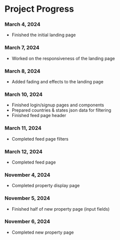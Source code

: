 # Project Progress

### March 4, 2024

-   Finished the initial landing page

### March 7, 2024

-   Worked on the responsiveness of the landing page

### March 8, 2024

-   Added fading and effects to the landing page

### March 10, 2024

-   Finished login/signup pages and components
-   Prepared countries & states json data for filtering
-   Finished feed page header

### March 11, 2024

-   Completed feed page filters

### March 12, 2024

-   Completed feed page

### November 4, 2024

-   Completed property display page

### November 5, 2024

-   Finished half of new property page (input fields)

### November 6, 2024

-   Completed new property page
